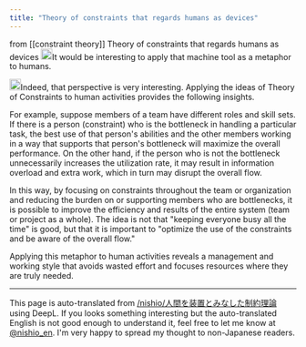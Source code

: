 ```yaml
---
title: "Theory of constraints that regards humans as devices"
---
```


from  [[constraint theory]]
Theory of constraints that regards humans as devices
<img src='https://scrapbox.io/api/pages/nishio-en/nishio/icon' alt='nishio.icon' height="19.5"/>It would be interesting to apply that machine tool as a metaphor to humans.

<img src='https://scrapbox.io/api/pages/nishio-en/gpt/icon' alt='gpt.icon' height="19.5"/>Indeed, that perspective is very interesting. Applying the ideas of Theory of Constraints to human activities provides the following insights.

For example, suppose members of a team have different roles and skill sets. If there is a person (constraint) who is the bottleneck in handling a particular task, the best use of that person's abilities and the other members working in a way that supports that person's bottleneck will maximize the overall performance. On the other hand, if the person who is not the bottleneck unnecessarily increases the utilization rate, it may result in information overload and extra work, which in turn may disrupt the overall flow.

In this way, by focusing on constraints throughout the team or organization and reducing the burden on or supporting members who are bottlenecks, it is possible to improve the efficiency and results of the entire system (team or project as a whole). The idea is not that "keeping everyone busy all the time" is good, but that it is important to "optimize the use of the constraints and be aware of the overall flow."

Applying this metaphor to human activities reveals a management and working style that avoids wasted effort and focuses resources where they are truly needed.

---
This page is auto-translated from [/nishio/人間を装置とみなした制約理論](https://scrapbox.io/nishio/人間を装置とみなした制約理論) using DeepL. If you looks something interesting but the auto-translated English is not good enough to understand it, feel free to let me know at [@nishio_en](https://twitter.com/nishio_en). I'm very happy to spread my thought to non-Japanese readers.